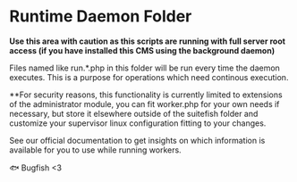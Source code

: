 # Runtime Daemon Folder

**Use this area with caution as this scripts are running with full server root access (if you have installed this CMS using the background daemon)**

Files named like run.*.php in this folder will be run every time the daemon executes. This is a purpose for operations which need continous execution.

**For security reasons, this functionality is currently limited to extensions of the administrator module, you can fit worker.php for your own needs if necessary, but store it elsewhere outside of the suitefish folder and customize your supervisor linux configuration fitting to your changes.

See our official documentation to get insights on which information is available for you to use while running workers.  

🐟 Bugfish <3